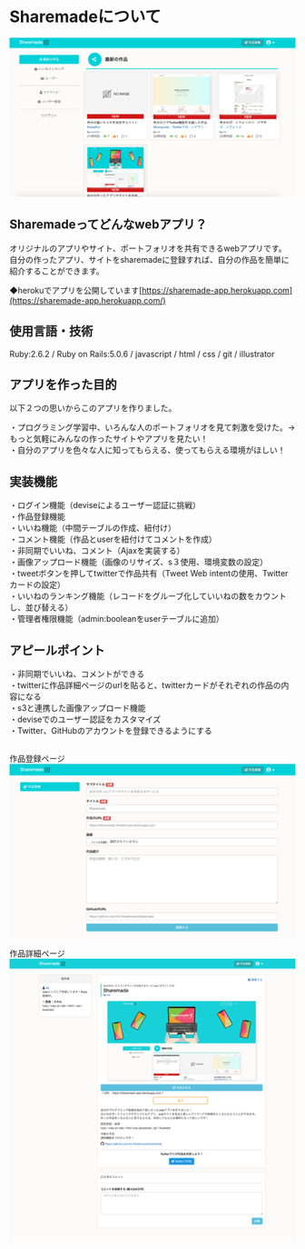 # Sharemadeについて
![トップページ](top.png)

## Sharemadeってどんなwebアプリ？  

オリジナルのアプリやサイト、ポートフォリオを共有できるwebアプリです。  
自分の作ったアプリ、サイトをsharemadeに登録すれば、自分の作品を簡単に紹介することができます。    
  
◆herokuでアプリを公開しています[https://sharemade-app.herokuapp.com](https://sharemade-app.herokuapp.com/)

## 使用言語・技術  
Ruby:2.6.2 / Ruby on Rails:5.0.6 / javascript / html / css / git / illustrator  

##  アプリを作った目的
以下２つの思いからこのアプリを作りました。  
  
・プログラミング学習中、いろんな人のポートフォリオを見て刺激を受けた。→もっと気軽にみんなの作ったサイトやアプリを見たい！  
・自分のアプリを色々な人に知ってもらえる、使ってもらえる環境がほしい！　

## 実装機能
・ログイン機能（deviseによるユーザー認証に挑戦）  
・作品登録機能   
・いいね機能（中間テーブルの作成、紐付け）  
・コメント機能（作品とuserを紐付けてコメントを作成）  
・非同期でいいね、コメント（Ajaxを実装する）  
・画像アップロード機能（画像のリサイズ、s３使用、環境変数の設定）  
・tweetボタンを押してtwitterで作品共有（Tweet Web intentの使用、Twitterカードの設定）  
・いいねのランキング機能（レコードをグルーブ化していいねの数をカウントし、並び替える）  
・管理者権限機能（admin:booleanをuserテーブルに追加）　　

## アピールポイント
・非同期でいいね、コメントができる  
・twitterに作品詳細ページのurlを貼ると、twitterカードがそれぞれの作品の内容になる  
・s3と連携した画像アップロード機能  
・deviseでのユーザー認証をカスタマイズ  
・Twitter、GitHubのアカウントを登録できるようにする  

## 
作品登録ページ
![作品登録ページ](new.png) 
  
作品詳細ページ
![作品詳細ページ](show.png)
